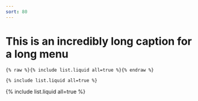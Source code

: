 ```yaml
---
sort: 80
---
```


# This is an incredibly long caption for a long menu

```
{% raw %}{% include list.liquid all=true %}{% endraw %}

{% include list.liquid all=true %}
```

{% include list.liquid all=true %}
